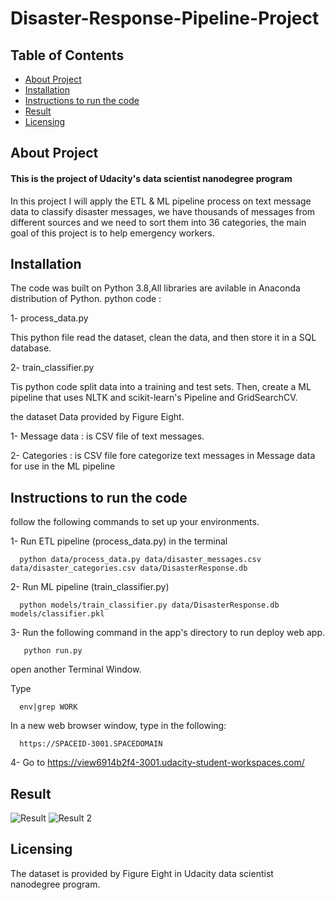 # Disaster-Response-Pipeline-Project

## Table of Contents
* [About Project](https://github.com/Razanaziz0/Disaster-Response-Pipeline-Project/blob/main/README.md#about-project) 
* [Installation](https://github.com/Razanaziz0/Disaster-Response-Pipeline-Project/blob/main/README.md#installation)
* [Instructions to run the code](https://github.com/Razanaziz0/Disaster-Response-Pipeline-Project/blob/main/README.md#instructions-to-run-the-code)
* [Result](https://github.com/Razanaziz0/Disaster-Response-Pipeline-Project/blob/main/README.md#instructions-to-run-the-code)
* [Licensing](https://github.com/Razanaziz0/Disaster-Response-Pipeline-Project/blob/main/README.md#licensing)
## About Project
#### This is the project of Udacity's data scientist nanodegree program 
  In this project I will apply the ETL & ML pipeline process on text message data to classify disaster messages, we have thousands of messages from different sources and we need to sort them into 36 categories, the main goal of this project is to help emergency workers.  


## Installation

The code was built on Python 3.8,All libraries are avilable in Anaconda distribution of Python. 
python code :

  1- process_data.py
  
  This python file read the dataset, clean the data, and then store it in a SQL database.
      
  2- train_classifier.py
  
  Tis python code split  data into a training and test sets. Then, create a ML pipeline that uses NLTK and scikit-learn's Pipeline and GridSearchCV.

the dataset Data provided by Figure Eight.

  1- Message data : is CSV file of text messages.
  
  2- Categories : is CSV file fore categorize text messages in Message data for use in the ML pipeline
    

## Instructions to run the code

follow the following commands to set up your environments.

  1- Run ETL pipeline (process_data.py) in the terminal
  
      python data/process_data.py data/disaster_messages.csv data/disaster_categories.csv data/DisasterResponse.db
  2- Run ML pipeline (train_classifier.py)
  
      python models/train_classifier.py data/DisasterResponse.db models/classifier.pkl
      
  3- Run the following command in the app's directory to run deploy web app.
  
       python run.py
       
  open another Terminal Window.
  
  Type

      env|grep WORK
      
  In a new web browser window, type in the following:

      https://SPACEID-3001.SPACEDOMAIN
  

  4- Go to https://view6914b2f4-3001.udacity-student-workspaces.com/
## Result
![Result](https://user-images.githubusercontent.com/58987879/131053707-e80b5e0d-72e6-46f7-bf95-9860fbeb9059.jpg)
![Result 2](https://user-images.githubusercontent.com/58987879/131053761-8829fee9-5ef5-4cf2-b147-fd3491f6c3ae.jpg)


## Licensing
The dataset is provided by Figure Eight in Udacity data scientist nanodegree program.

